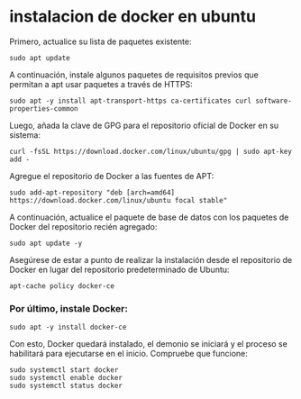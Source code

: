 # instalacion de docker en ubuntu
Primero, actualice su lista de paquetes existente:

```shell
sudo apt update
```
A continuación, instale algunos paquetes de requisitos previos que permitan a apt usar paquetes a través de HTTPS:

```shell
sudo apt -y install apt-transport-https ca-certificates curl software-properties-common
```
Luego, añada la clave de GPG para el repositorio oficial de Docker en su sistema:

```shell
curl -fsSL https://download.docker.com/linux/ubuntu/gpg | sudo apt-key add -
```
Agregue el repositorio de Docker a las fuentes de APT:
```shell
sudo add-apt-repository "deb [arch=amd64] https://download.docker.com/linux/ubuntu focal stable"

```
A continuación, actualice el paquete de base de datos con los paquetes de Docker del repositorio recién agregado:

```shell
sudo apt update -y
```
Asegúrese de estar a punto de realizar la instalación desde el repositorio de Docker en lugar del repositorio predeterminado de Ubuntu:

```shell
apt-cache policy docker-ce
```

### Por último, instale Docker:

```shell
sudo apt -y install docker-ce
```
Con esto, Docker quedará instalado, el demonio se iniciará y el proceso se habilitará para ejecutarse en el inicio. Compruebe que funcione:

```shell
sudo systemctl start docker
sudo systemctl enable docker
sudo systemctl status docker

```
